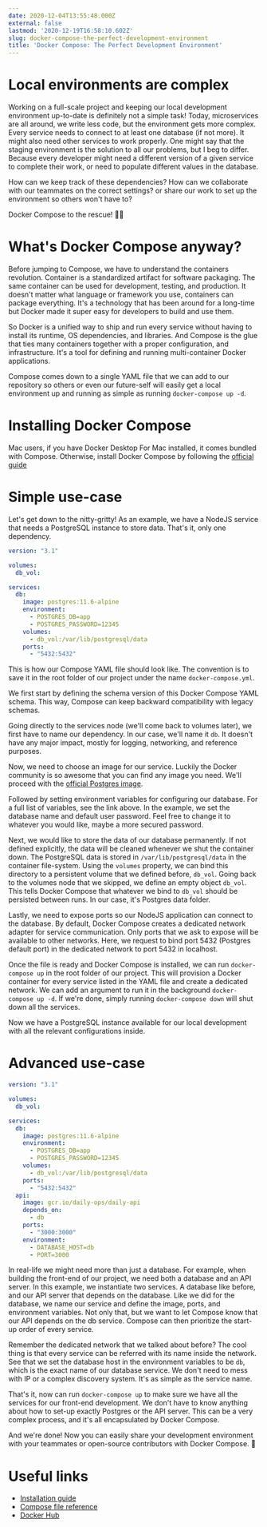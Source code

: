 ```yaml
---
date: 2020-12-04T13:55:48.000Z
external: false
lastmod: '2020-12-19T16:58:10.602Z'
slug: docker-compose-the-perfect-development-environment
title: 'Docker Compose: The Perfect Development Environment'
---
```


# Local environments are complex

Working on a full-scale project and keeping our local development environment up-to-date is definitely not a simple task! Today, microservices are all around, we write less code, but the environment gets more complex. Every service needs to connect to at least one database (if not more). It might also need other services to work properly. One might say that the staging environment is the solution to all our problems, but I beg to differ. Because every developer might need a different version of a given service to complete their work, or need to populate different values in the database.

How can we keep track of these dependencies? How can we collaborate with our teammates on the correct settings? or share our work to set up the environment so others won't have to?

Docker Compose to the rescue! 🦸‍♂️

# What's Docker Compose anyway?

Before jumping to Compose, we have to understand the containers revolution. Container is a standardized artifact for software packaging. The same container can be used for development, testing, and production. It doesn't matter what language or framework you use, containers can package everything. It's a technology that has been around for a long-time but Docker made it super easy for developers to build and use them.

So Docker is a unified way to ship and run every service without having to install its runtime, OS dependencies, and libraries. And Compose is the glue that ties many containers together with a proper configuration, and infrastructure. It's a tool for defining and running multi-container Docker applications.

Compose comes down to a single YAML file that we can add to our repository so others or even our future-self will easily get a local environment up and running as simple as running `docker-compose up -d`.

# Installing Docker Compose

Mac users, if you have Docker Desktop For Mac installed, it comes bundled with Compose.
Otherwise, install Docker Compose by following the [official guide](https://docs.docker.com/compose/install/)

# Simple use-case

Let's get down to the nitty-gritty! As an example, we have a NodeJS service that needs a PostgreSQL instance to store data. That's it, only one dependency.

```yaml
version: "3.1"

volumes:
  db_vol:

services:
  db:
    image: postgres:11.6-alpine
    environment:
      - POSTGRES_DB=app
      - POSTGRES_PASSWORD=12345
    volumes:
      - db_vol:/var/lib/postgresql/data
    ports:
      - "5432:5432"
```

This is how our Compose YAML file should look like. The convention is to save it in the root folder of our project under the name `docker-compose.yml`.

We first start by defining the schema version of this Docker Compose YAML schema. This way, Compose can keep backward compatibility with legacy schemas.

Going directly to the services node (we'll come back to volumes later), we first have to name our dependency. In our case, we'll name it `db`. It doesn't have any major impact, mostly for logging, networking, and reference purposes.

Now, we need to choose an image for our service. Luckily the Docker community is so awesome that you can find any image you need. We'll proceed with the [official Postgres image](https://hub.docker.com/_/postgres).

Followed by setting environment variables for configuring our database. For a full list of variables, see the link above. In the example, we set the database name and default user password. Feel free to change it to whatever you would like, maybe a more secured password.

Next, we would like to store the data of our database permanently. If not defined explicitly, the data will be cleaned whenever we shut the container down. The PostgreSQL data is stored in `/var/lib/postgresql/data` in the container file-system. Using the `volumes` property, we can bind this directory to a persistent volume that we defined before, `db_vol`. Going back to the volumes node that we skipped, we define an empty object `db_vol`. This tells Docker Compose that whatever we bind to `db_vol` should be persisted between runs. In our case, it's Postgres data folder.

Lastly, we need to expose ports so our NodeJS application can connect to the database. By default, Docker Compose creates a dedicated network adapter for service communication. Only ports that we ask to expose will be available to other networks. Here, we request to bind port 5432 (Postgres default port) in the dedicated network to port 5432 in localhost.

Once the file is ready and Docker Compose is installed, we can run `docker-compose up` in the root folder of our project. This will provision a Docker container for every service listed in the YAML file and create a dedicated network. We can add an argument to run it in the background `docker-compose up -d`. If we're done, simply running `docker-compose down` will shut down all the services.

Now we have a PostgreSQL instance available for our local development with all the relevant configurations inside.

# Advanced use-case

```yaml
version: "3.1"

volumes:
  db_vol:

services:
  db:
    image: postgres:11.6-alpine
    environment:
      - POSTGRES_DB=app
      - POSTGRES_PASSWORD=12345
    volumes:
      - db_vol:/var/lib/postgresql/data
    ports:
      - "5432:5432"
  api:
    image: gcr.io/daily-ops/daily-api
    depends_on:
      - db
    ports:
      - "3000:3000"
    environment:
      - DATABASE_HOST=db
      - PORT=3000
```

In real-life we might need more than just a database. For example, when building the front-end of our project, we need both a database and an API server. In this example, we instantiate two services. A database like before, and our API server that depends on the database. Like we did for the database, we name our service and define the image, ports, and environment variables. Not only that, but we want to let Compose know that our API depends on the db service. Compose can then prioritize the start-up order of every service. 

Remember the dedicated network that we talked about before? The cool thing is that every service can be referred with its name inside the network. See that we set the database host in the environment variables to be `db`, which is the exact name of our database service. We don't need to mess with IP or a complex discovery system. It's as simple as the service name.

That's it, now can run `docker-compose up` to make sure we have all the services for our front-end development. We don't have to know anything about how to set-up exactly Postgres or the API server. This can be a very complex process, and it's all encapsulated by Docker Compose.

And we're done! Now you can easily share your development environment with your teammates or open-source contributors with Docker Compose. 🤘

# Useful links

* [Installation guide](https://docs.docker.com/compose/install/)
* [Compose file reference](https://docs.docker.com/compose/compose-file/)
* [Docker Hub](https://hub.docker.com/)
